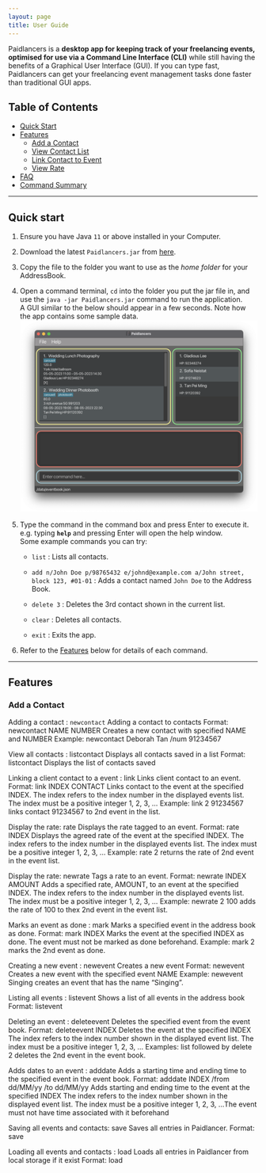 ```yaml
---
layout: page
title: User Guide
---
```


Paidlancers is a **desktop app for keeping track of your freelancing events, optimised for use via a Command Line Interface (CLI)** while still having the benefits of a Graphical User Interface (GUI). If you can type fast, Paidlancers can get your freelancing event management tasks done faster than traditional GUI apps.

## Table of Contents
- [Quick Start](#quick-start)
- [Features](#features)
  * [Add a Contact](#add-a-contact)
  * [View Contact List](#view-contact-list)
  * [Link Contact to Event](#link-contact-event)
  * [View Rate](#view-rate)
- [FAQ](#faq)
- [Command Summary](#command-summary)



--------------------------------------------------------------------------------------------------------------------

## Quick start

1. Ensure you have Java `11` or above installed in your Computer.

1. Download the latest `Paidlancers.jar` from [here](https://github.com/se-edu/addressbook-level3/releases).

1. Copy the file to the folder you want to use as the _home folder_ for your AddressBook.

1. Open a command terminal, `cd` into the folder you put the jar file in, and use the `java -jar Paidlancers.jar` command to run the application.<br>
   A GUI similar to the below should appear in a few seconds. Note how the app contains some sample data.<br>
   ![Ui](images/Ui.png)

1. Type the command in the command box and press Enter to execute it. e.g. typing **`help`** and pressing Enter will open the help window.<br>
   Some example commands you can try:

   * `list` : Lists all contacts.

   * `add n/John Doe p/98765432 e/johnd@example.com a/John street, block 123, #01-01` : Adds a contact named `John Doe` to the Address Book.

   * `delete 3` : Deletes the 3rd contact shown in the current list.

   * `clear` : Deletes all contacts.

   * `exit` : Exits the app.

1. Refer to the [Features](#features) below for details of each command.

--------------------------------------------------------------------------------------------------------------------

## Features

### Add a Contact
Adding a contact : `newcontact`
Adding a contact to contacts
Format: newcontact NAME NUMBER
Creates a new contact with specified NAME and NUMBER
Example:
newcontact Deborah Tan /num 91234567


View all contacts : listcontact
Displays all contacts saved in a list
Format: listcontact
Displays the list of contacts saved


Linking a client contact  to a event : link
Links client contact to an event.
Format: link INDEX CONTACT
Links contact to the event at the specified INDEX.
The index refers to the index number in the displayed events list.
The index must be a positive integer 1, 2, 3, …​
Example:
link 2 91234567 links contact 91234567 to 2nd event in the list.


Display the rate: rate
Displays the rate tagged to an event.
Format: rate INDEX
Displays the agreed rate of the event at the specified INDEX.
The index refers to the index number in the displayed events list.
The index must be a positive integer 1, 2, 3, …​
Example: 
rate 2 returns the rate of 2nd event in the event list.


Display the rate: newrate
Tags a rate to an event.
Format: newrate INDEX AMOUNT
Adds a specified rate, AMOUNT, to an event at the specified INDEX.
The index refers to the index number in the displayed events list.
The index must be a positive integer 1, 2, 3, …​
Example: 
newrate 2 100 adds the rate of 100 to thex 2nd event in the event list.


Marks an event as done : mark
Marks a specified event in the address book as done.
Format: mark INDEX
Marks the event at the specified INDEX as done.
The event must not be marked as done beforehand.
Example: 
mark 2 marks the 2nd event as done.

Creating a new event : newevent
Creates a new event
Format: newevent
Creates a new event with the specified event NAME
Example: 
newevent Singing creates an event that has the name “Singing”.


Listing all events : listevent
Shows a list of all events in the address book
Format: listevent


Deleting an event : deleteevent
Deletes the specified event from the event book.
Format: deleteevent INDEX
Deletes the event at the specified INDEX
The index refers to the index number shown in the displayed event list.
The index must be a positive integer 1, 2, 3, …​
Examples:
list followed by delete 2 deletes the 2nd event in the event book.


Adds dates to an event : adddate
Adds a starting time and ending time to the specified event in the event book.
Format: adddate INDEX /from dd/MM/yy /to dd/MM/yy
Adds starting and ending time to the event at the specified INDEX
The index refers to the index number shown in the displayed event list.
The index must be a positive integer 1, 2, 3, …​
The event must not have time associated with it beforehand


Saving all events and contacts: save
Saves all entries in Paidlancer.
Format: save


Loading all events and contacts : load
Loads all entries in Paidlancer from local storage if it exist
Format: load
